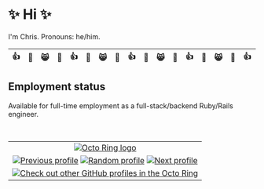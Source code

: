 # ✨ Hi ✨

I'm Chris. Pronouns: he/him.

| 👍 | 💜 | 😸 | 🤔 | 👍 | 💜 | 😸 | 🤔 | 👍 | 💜 | 😸 | 🤔 | 👍 | 💜 | 😸 | 🤔 | 👍 | 💜 | 😸 | 🤔 | 👍 | 💜 | 😸 | 🤔 | 👍 | 💜 | 😸 | 🤔 | 👍 | 💜 | 😸 | 🤔 | 👍 | 💜 | 😸 | 🤔 |
| -- | -- | -- | -- | -- | -- | -- | -- | -- | -- | -- | -- | -- | -- | -- | -- | -- | -- | -- | -- | -- | -- | -- | -- | -- | -- | -- | -- | -- | -- | -- | -- | -- | -- | -- | -- |

## Employment status

Available for full-time employment as a full-stack/backend Ruby/Rails engineer.

&nbsp;

| |
| :-: |
| [![Octo Ring logo](https://octo-ring.com/static/img/widget/top.png)](https://octo-ring.com/) |
| [![Previous profile](https://octo-ring.com/static/img/widget/prev.png)](https://octo-ring.com/p/houhoulis/prev) [![Random profile](https://octo-ring.com/static/img/widget/random.png)](https://octo-ring.com/p/houhoulis/random) [![Next profile](https://octo-ring.com/static/img/widget/next.png)](https://octo-ring.com/p/houhoulis/next) |
| [![Check out other GitHub profiles in the Octo Ring](https://octo-ring.com/static/img/widget/bottom.png)](https://octo-ring.com/) |

